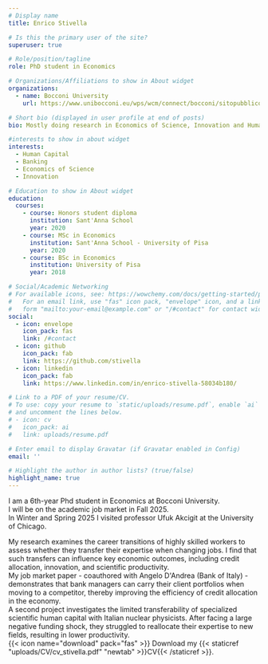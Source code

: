 ```yaml
---
# Display name
title: Enrico Stivella

# Is this the primary user of the site?
superuser: true

# Role/position/tagline
role: PhD student in Economics

# Organizations/Affiliations to show in About widget
organizations:
  - name: Bocconi University
    url: https://www.unibocconi.eu/wps/wcm/connect/bocconi/sitopubblico_en/navigation+tree/home/

# Short bio (displayed in user profile at end of posts)
bio: Mostly doing research in Economics of Science, Innovation and Human Capital. If not, playing basketball or getting lost in the mountains.

#interests to show in about widget 
interests:
  - Human Capital
  - Banking
  - Economics of Science
  - Innovation

# Education to show in About widget
education:
  courses:
    - course: Honors student diploma
      institution: Sant'Anna School
      year: 2020
    - course: MSc in Economics
      institution: Sant'Anna School - University of Pisa
      year: 2020
    - course: BSc in Economics
      institution: University of Pisa
      year: 2018

# Social/Academic Networking
# For available icons, see: https://wowchemy.com/docs/getting-started/page-builder/#icons
#   For an email link, use "fas" icon pack, "envelope" icon, and a link in the
#   form "mailto:your-email@example.com" or "/#contact" for contact widget.
social:
  - icon: envelope
    icon_pack: fas
    link: /#contact
  - icon: github
    icon_pack: fab
    link: https://github.com/stivella
  - icon: linkedin
    icon_pack: fab
    link: https://www.linkedin.com/in/enrico-stivella-58034b180/

# Link to a PDF of your resume/CV.
# To use: copy your resume to `static/uploads/resume.pdf`, enable `ai` icons in `params.toml`,
# and uncomment the lines below.
# - icon: cv
#   icon_pack: ai
#   link: uploads/resume.pdf

# Enter email to display Gravatar (if Gravatar enabled in Config)
email: ''

# Highlight the author in author lists? (true/false)
highlight_name: true
---
```



I am a 6th-year Phd student in Economics at Bocconi University.\
I will be on the academic job market in Fall 2025.\
In Winter and Spring 2025 I visited professor Ufuk Akcigit at the University of Chicago.
<!--
Before that, I was as a honors student at [Sant'Anna School of Advanced Studies](https://www.santannapisa.it/en) in Pisa, where I earned my Master's degree in Economics.\
-->


My research examines the career transitions of highly skilled workers to assess whether they transfer their expertise when changing jobs.
I find that such transfers can influence key economic outcomes, including credit allocation, innovation, and scientific productivity.\
My job market paper - coauthored with Angelo D'Andrea (Bank of Italy) - demonstrates that bank managers can carry their client portfolios when moving to a competitor, thereby improving the efficiency of credit allocation in the economy.\
A second project investigates the limited transferability of specialized scientific human capital with Italian nuclear physicists.
After facing a large negative funding shock, they struggled to reallocate their expertise to new fields, resulting in lower productivity.\
{{< icon name="download" pack="fas" >}} Download my {{< staticref "uploads/CV/cv_stivella.pdf" "newtab" >}}CV{{< /staticref >}}.

<!--
# I am working in the fields of Economics of Science and Innovation.
# In my research so far, I tried to go after two questions: First, how do scientists and engineers transfer their skills to new contexts, and possibly generate innovation and growth? Second, when and how should the public sector direct technological change?
# I tried to answer to the first question by studying the careers of Italian nuclear scientists, whose field of studies was defunded after the Chernobyl disaster. In another project I studied how public procurement impacts US innovative small businesses.\
# {{< icon name="download" pack="fas" >}} Download my {{< staticref "uploads/CV/cv_stivella.pdf" "newtab" >}}CV{{< /staticref >}}.
-->

